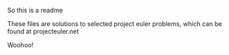 So this is a readme

These files are solutions to selected project euler problems, which can be found at projecteuler.net

Woohoo!




